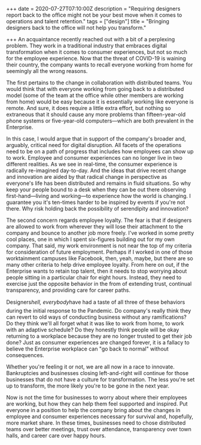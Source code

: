 +++
date = 2020-07-27T07:10:00Z
description = "Requiring designers report back to the office might not be your best move when it comes to operations and talent retention."
tags = ["design"]
title = "Bringing designers back to the office will not help you transform."

+++
An acquaintance recently reached out with a bit of a perplexing problem. They work in a traditional industry that embraces digital transformation when it comes to consumer experiences, but not so much for the employee experience. Now that the threat of COVID-19 is waining their country, the company wants to recall everyone working from home for seemingly all the wrong reasons.

The first pertains to the change in collaboration with distributed teams. You would think that with everyone working from going back to a distributed model (some of the team at the office while other members are working from home) would be easy because it is essentially working like everyone is remote. And sure, it does require a little extra effort, but nothing so extraneous that it should cause any more problems than fifteen-year-old phone systems or five-year-old computers—which are both prevalent in the Enterprise.

In this case, I would argue that in support of the company's broader and, arguably, critical need for digital disruption. All facets of the operations need to be on a path of progress that includes how employees can show up to work. Employee and consumer experiences can no longer live in two different realities. As we see in real-time, the consumer experience is radically re-imagined day-to-day. And the ideas that drive recent change and innovation are aided by that radical change in perspective as everyone's life has been distributed and remains in fluid situations. So why keep your people bound to a desk when they can be out there observing first-hand—living and working—to experience how the world is changing. I guarantee you it's ten-times harder to be inspired by events if you're not there. Why risk holding back the possibility of serendipity and innovation?

The second concern regards employee loyalty. The fear is that if designers are allowed to work from wherever they will lose their attachment to the company and bounce to another job more freely. I've worked in some pretty cool places, one in which I spent six-figures building out for my own company. That said, my work environment is not near the top of my criteria for consideration of future employment. Perhaps if I worked in one of those worktainment campuses like Facebook, then, yeah, maybe, but there are so many other criteria to help drive employee loyalty. From here on out, if the Enterprise wants to retain top talent, then it needs to stop worrying about people sitting in a particular chair for eight hours. Instead, they need to exercise just the opposite behavior in the from of extending trust, continual transparency, and providing care for career paths. 

Designers&#151;_hell, everybody_&#151;have had a taste of all three of these behaviors during the initial response to the Pandemic. Do company's really think they can revert to old ways of conducting business without any ramifications? Do they think we'll all forget what it was like to work from home, to work with an adaptive schedule? Do they honestly think people will be okay returning to a workplace because they are no longer trusted to get their job done? Just as consumer experiences are changed forever, it is a fallacy to believe the Enterprise workplace can "go back to normal" without consequences.

Whether you're feeling it or not, we are all now in a race to innovate. Bankruptcies and businesses closing left-and-right will continue for those businesses that do not have a culture for transformation. The less you're set up to transform, the more likely you're to be gone in the next year.

Now is not the time for businesses to worry about where their employees are working, but how they can help them feel supported and inspired. Put everyone in a position to help the company bring about the changes in employee and consumer experiences necessary for survival and, hopefully, more market share. In these times, businesses need to chose distributed teams over better meetings, trust over attendance, transparency over town halls, and career care over happy hours.